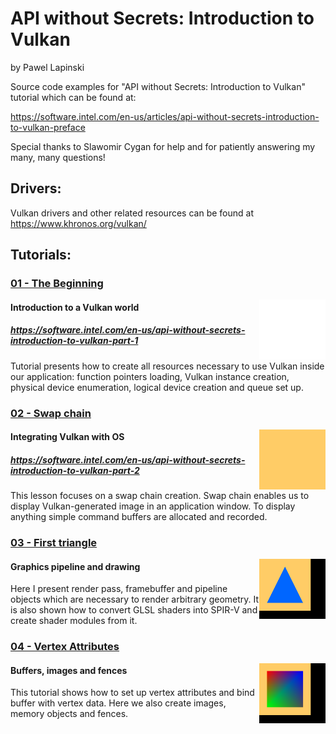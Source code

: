 # API without Secrets: Introduction to Vulkan
by Pawel Lapinski

Source code examples for "API without Secrets: Introduction to Vulkan" tutorial which can be found at:

https://software.intel.com/en-us/articles/api-without-secrets-introduction-to-vulkan-preface

Special thanks to Slawomir Cygan for help and for patiently answering my many, many questions!

## Drivers:

Vulkan drivers and other related resources can be found at https://www.khronos.org/vulkan/

## Tutorials:

### [01 - The Beginning](./Project/Tutorial01/)
<img src="./Document/Images/01 - The Beginning.png" height="96px" align="right">

#### Introduction to a Vulkan world
##### https://software.intel.com/en-us/api-without-secrets-introduction-to-vulkan-part-1
Tutorial presents how to create all resources necessary to use Vulkan inside our application: function pointers loading, Vulkan instance creation, physical device enumeration, logical device creation and queue set up.

### [02 - Swap chain](./Project/Tutorial02/)
<img src="./Document/Images/02 - Swap Chain.png" height="96px" align="right">

#### Integrating Vulkan with OS
##### https://software.intel.com/en-us/api-without-secrets-introduction-to-vulkan-part-2
This lesson focuses on a swap chain creation. Swap chain enables us to display Vulkan-generated image in an application window. To display anything simple command buffers are allocated and recorded.

### [03 - First triangle](./Project/Tutorial03/)
<img src="./Document/Images/03 - First Triangle.png" height="96px" align="right">

#### Graphics pipeline and drawing
Here I present render pass, framebuffer and pipeline objects which are necessary to render arbitrary geometry. It is also shown how to convert GLSL shaders into SPIR-V and create shader modules from it.

### [04 - Vertex Attributes](./Project/Tutorial04/)
<img src="./Document/Images/04 - Vertex Attributes.png" height="96px" align="right">

#### Buffers, images and fences
This tutorial shows how to set up vertex attributes and bind buffer with vertex data. Here we also create images, memory objects and fences.
